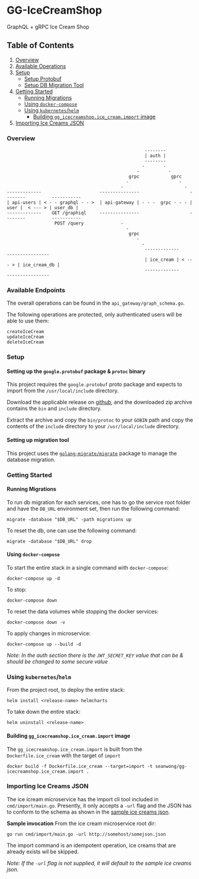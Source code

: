 # GG-IceCreamShop

GraphQL + gRPC Ice Cream Shop

## Table of Contents
1. [Overview](#overview)
1. [Available Operations](#operations)
1. [Setup](#setup)
	+ [Setup Protobuf](#protobuf)
	+ [Setup DB Migration Tool](#migration)
1. [Getting Started](#getting-started)
	+ [Running Migrations](#running-migrations)
	+ [Using `docker-compose`](#docker-compose)
	+ [Using `kubernetes`/`helm`](#kubernetes-helm)
		+ [Building `gg_icecreamshop.ice_cream.import` image](#build-import-image)
1. [Importing Ice Creams JSON](#import)

### <a name="overview">Overview</a>

```
                                                    --------
                                                    | auth |
                                                    --------
                                                   -       -
                                                 -           -
                                              grpc            gprc
                                             -                   -
                                           -                       -
-------------                      ---------------                   --------          -----------
| api-users | < - - graphql - - >  | api-gateway | - - -  grpc - - - | user |  < --- > | user_db |
-------------    GET /graphiql     ---------------                   --------          -----------
                  POST /query              -
                                             -               
                                              grpc
                                                 -
                                                   -
                                                    -------------         ----------------
                                                    | ice_cream | < --- > | ice_cream_db |
                                                    -------------         ----------------
```

### <a name="operations">Available Endpoints</a>

The overall operations can be found in the `api_gateway/graph_schema.go`.

The following operations are protected, only authenticated users will be able to use them:

```
createIceCream
updateIceCream
deleteIceCream
```

### <a name="setup">Setup</a>

#### <a name="protobuf">Setting up the `google.protobuf` package & `protoc` binary</a>

This project requires the `google.protobuf` proto package and expects to import from the `/usr/local/include` directory.

Download the applicable release on <a href="https://github.com/protocolbuffers/protobuf/releases" target="_blank">github</a>, and the downloaded zip archive contains the `bin` and `include` directory.

Extract the archive and copy the `bin/protoc` to your `GOBIN` path and copy the contents of the `include` directory to your `/usr/local/include` directory.

#### <a name="migration"></a>Setting up migration tool

This project uses the [`golang-migrate/migrate`](https://github.com/golang-migrate/migrate/tree/master/cmd/migrate) package to manage the database migration.

### <a name="getting-started">Getting Started</a>

#### <a name="running-migrations">Running Migrations</a>

To run db migration for each services, one has to go the service root folder and have the `DB_URL` environment set, then run the following command:

```shell
migrate -database "$DB_URL" -path migrations up
```

To reset the db, one can use the following command:

```shell
migrate -database "$DB_URL" drop
```

#### <a name="docker-compose">Using `docker-compose`</a>

To start the entire stack in a single command with `docker-compose`:

```shell
docker-compose up -d
```

To stop:

```shell
docker-compose down
```

To reset the data volumes while stopping the docker services:

```shell
docker-compose down -v
```

To apply changes in microservice:

```shell
docker-compose up --build -d
```

*Note: In the auth section there is the `JWT_SECRET_KEY` value that can be & should be changed to some secure value*

### <a name="kubernetes-helm">Using `kubernetes`/`helm`</a>

From the project root, to deploy the entire stack:

```shell
helm install <release-name> helmcharts
```

To take down the entire stack:

```shell
helm uninstall <release-name>
```

#### <a name="build-import-image">Building `gg_icecreamshop.ice_cream.import` image</a>

The `gg_icecreamshop.ice_cream.import` is built from the `Dockerfile.ice_cream` with the target of `import`

```shell
docker build -f Dockerfile.ice_cream --target=import -t seanwong/gg-icecreamshop.ice_cream.import .
```

### <a name="import">Importing Ice Creams JSON</a>

The ice icream microservice has the import cli tool included in `cmd/import/main.go`. Presently, it only accepts a `-url` flag and the JSON has to conform to the schema as shown in the <a href="https://gist.githubusercontent.com/penmanglewood/f264e8d926b4c4a9926aa1de8fdb509a/raw/992f3c8a519ecd3d947bc48627ffefcf947f80bd/icecream.json" target="_blank">sample ice creams json</a>.

**Sample invocation**
From the ice cream microservice root dir:
```shell
go run cmd/import/main.go -url http://somehost/somejson.json
```

The import command is an idempotent operation, ice creams that are already exists wil be skipped.

*Note: If the `-url` flag is not supplied, it will default to the sample ice creams json.*